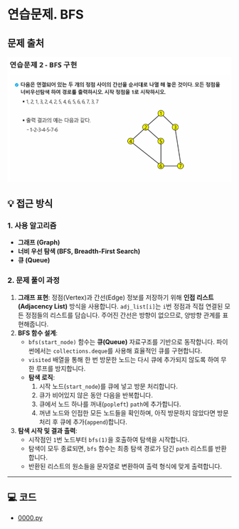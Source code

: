 # 연습문제. BFS

## 문제 출처
![문제](../../images/13-bfs.png)

## 💡 접근 방식

### 1. 사용 알고리즘
* **그래프 (Graph)**
* **너비 우선 탐색 (BFS, Breadth-First Search)**
* **큐 (Queue)**

### 2. 문제 풀이 과정
1.  **그래프 표현**: 정점(Vertex)과 간선(Edge) 정보를 저장하기 위해 **인접 리스트(Adjacency List)** 방식을 사용합니다. `adj_list[i]`는 `i`번 정점과 직접 연결된 모든 정점들의 리스트를 담습니다. 주어진 간선은 방향이 없으므로, 양방향 관계를 표현해줍니다.
2.  **BFS 함수 설계**:
    * `bfs(start_node)` 함수는 **큐(Queue)** 자료구조를 기반으로 동작합니다. 파이썬에서는 `collections.deque`를 사용해 효율적인 큐를 구현합니다.
    * `visited` 배열을 통해 한 번 방문한 노드는 다시 큐에 추가되지 않도록 하여 무한 루프를 방지합니다.
    * **탐색 로직**:
        1. 시작 노드(`start_node`)를 큐에 넣고 방문 처리합니다.
        2. 큐가 비어있지 않은 동안 다음을 반복합니다.
        3. 큐에서 노드 하나를 꺼내(`popleft`) `path`에 추가합니다.
        4. 꺼낸 노드와 인접한 모든 노드들을 확인하며, 아직 방문하지 않았다면 방문 처리 후 큐에 추가(`append`)합니다.
3.  **탐색 시작 및 결과 출력**:
    * 시작점인 `1`번 노드부터 `bfs(1)`을 호출하여 탐색을 시작합니다.
    * 탐색이 모두 종료되면, `bfs` 함수는 최종 탐색 경로가 담긴 `path` 리스트를 반환합니다.
    * 반환된 리스트의 원소들을 문자열로 변환하여 출력 형식에 맞게 출력합니다.

---

## 💻 코드
* [0000.py](0000.py)